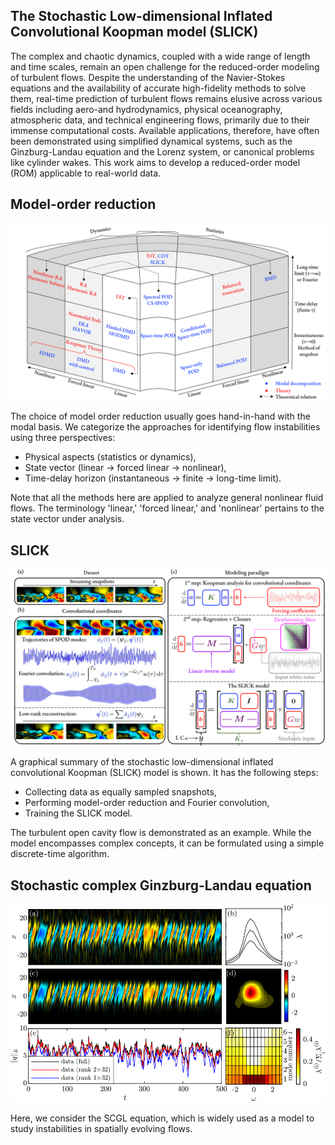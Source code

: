 ## The Stochastic Low-dimensional Inflated Convolutional Koopman model (SLICK)

The complex and chaotic dynamics, coupled with a wide range of length and time scales, remain an open challenge for the reduced-order modeling of turbulent flows.
Despite the understanding of the Navier-Stokes equations and the availability of accurate high-fidelity methods to solve them, real-time prediction of turbulent flows remains elusive across various fields including
aero-and hydrodynamics, physical oceanography, atmospheric data, and technical engineering flows, primarily due to their immense computational costs.
Available applications, therefore, have often been demonstrated using simplified dynamical systems, such as the Ginzburg-Landau equation and the Lorenz system, or canonical problems like cylinder wakes. This work aims to develop a reduced-order model (ROM) applicable to real-world data.

## Model-order reduction

![Alt text](Modal_analysis_schematic.png)

The choice of model order reduction usually goes hand-in-hand with the modal basis.
We categorize the approaches for identifying flow instabilities using three perspectives:
* Physical aspects (statistics or dynamics),
* State vector (linear $\to$ forced linear $\to$ nonlinear),
* Time-delay horizon (instantaneous $\to$ finite $\to$ long-time limit).
  
Note that all the methods here are applied to analyze general nonlinear fluid flows. The terminology 'linear,' 'forced linear,' and 'nonlinear' pertains to the state vector under analysis.



## SLICK

![SLICK overview](Koopman_SPOD_schematic.png)


A graphical summary of the stochastic low-dimensional inflated convolutional Koopman (SLICK) model is shown. It has the following steps: 
* Collecting data as equally sampled snapshots,
* Performing model-order reduction and Fourier convolution,
* Training the SLICK model.

The turbulent open cavity flow is demonstrated as an example. 
While the model encompasses complex concepts, it can be formulated using a simple discrete-time algorithm.

## Stochastic complex Ginzburg-Landau equation

![SCGL overview](SCGL_nonlinear_correlated_full.png)

Here, we consider the SCGL equation, which is widely used as a model to study instabilities in spatially evolving flows.


